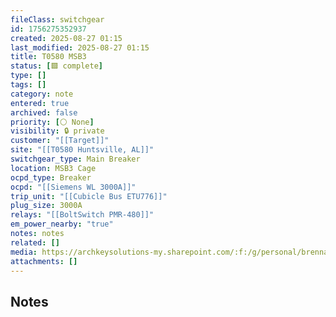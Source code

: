 ```yaml
---
fileClass: switchgear
id: 1756275352937
created: 2025-08-27 01:15
last_modified: 2025-08-27 01:15
title: T0580 MSB3
status: [🟩 complete]
type: []
tags: []
category: note
entered: true
archived: false
priority: [⚪ None]
visibility: 🔒 private
customer: "[[Target]]"
site: "[[T0580 Huntsville, AL]]"
switchgear_type: Main Breaker
location: MSB3 Cage
ocpd_type: Breaker
ocpd: "[[Siemens WL 3000A]]"
trip_unit: "[[Cubicle Bus ETU776]]"
plug_size: 3000A
relays: "[[BoltSwitch PMR-480]]"
em_power_nearby: "true"
notes: notes
related: []
media: https://archkeysolutions-my.sharepoint.com/:f:/g/personal/brennan_salibrici_prokey_com/Eql_ubGADRRMpwMO3vruJdoBMDRBEzqilRteAde-pllpbQ?e=8reO1o
attachments: []
---
```


## Notes
